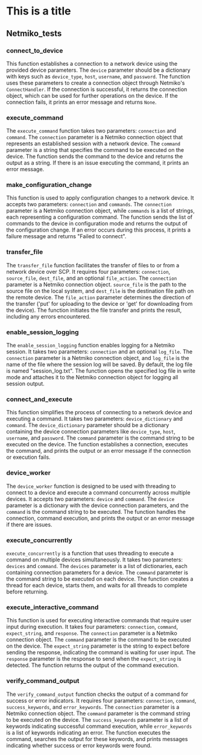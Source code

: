 # This is a title


## Netmiko_tests

### connect_to_device
This function establishes a connection to a network device using the provided device parameters. The `device` 
parameter should be a dictionary with keys such as `device_type`, `host`, `username`, and `password`. The 
function uses these parameters to create a connection object through Netmiko's `ConnectHandler`. If the connection 
is successful, it returns the connection object, which can be used for further operations on the device. If the 
connection fails, it prints an error message and returns `None`.

### execute_command
The `execute_command` function takes two parameters: `connection` and `command`. The `connection` parameter is a 
Netmiko connection object that represents an established session with a network device. The `command` parameter 
is a string that specifies the command to be executed on the device. The function sends the command to the device 
and returns the output as a string. If there is an issue executing the command, it prints an error message.

### make_configuration_change
This function is used to apply configuration changes to a network device. It accepts two parameters: 
`connection` and `commands`. The `connection` parameter is a Netmiko connection object, while `commands` is a 
list of strings, each representing a configuration command. The function sends the list of commands to the 
device in configuration mode and returns the output of the configuration change. If an error occurs during 
this process, it prints a failure message and returns "Failed to connect".

### transfer_file
The `transfer_file` function facilitates the transfer of files to or from a network device over SCP. It 
requires four parameters: `connection`, `source_file`, `dest_file`, and an optional `file_action`. The 
`connection` parameter is a Netmiko connection object. `source_file` is the path to the source file on 
the local system, and `dest_file` is the destination file path on the remote device. The `file_action` 
parameter determines the direction of the transfer ('put' for uploading to the device or 'get' for downloading 
from the device). The function initiates the file transfer and prints the result, including any errors encountered.

### enable_session_logging
The `enable_session_logging` function enables logging for a Netmiko session. It takes two parameters: 
`connection` and an optional `log_file`. The `connection` parameter is a Netmiko connection object, 
and `log_file` is the name of the file where the session log will be saved. By default, the log file is 
named "session_log.txt". The function opens the specified log file in write mode and attaches it to the 
Netmiko connection object for logging all session output.



### connect_and_execute
This function simplifies the process of connecting to a network device and executing a command. It takes two 
parameters: `device_dictionary` and `command`. The `device_dictionary` parameter should be a dictionary 
containing the device connection parameters like `device_type`, `host`, `username`, and `password`. The `command` 
parameter is the command string to be executed on the device. The function establishes a connection, executes the 
command, and prints the output or an error message if the connection or execution fails.

### device_worker
The `device_worker` function is designed to be used with threading to connect to a device and execute a command 
concurrently across multiple devices. It accepts two parameters: `device` and `command`. The `device` parameter 
is a dictionary with the device connection parameters, and the `command` is the command string to be executed. The 
function handles the connection, command execution, and prints the output or an error message if there are issues.

### execute_concurrently
`execute_concurrently` is a function that uses threading to execute a command on multiple devices simultaneously. 
It takes two parameters: `devices` and `command`. The `devices` parameter is a list of dictionaries, each containing 
connection parameters for a device. The `command` parameter is the command string to be executed on each device. The 
function creates a thread for each device, starts them, and waits for all threads to complete before returning.

### execute_interactive_command
This function is used for executing interactive commands that require user input during execution. It takes 
four parameters: `connection`, `command`, `expect_string`, and `response`. The `connection` parameter is a 
Netmiko connection object. The `command` parameter is the command to be executed on the device. The `expect_string` 
parameter is the string to expect before sending the response, indicating the command is waiting for user input. 
The `response` parameter is the response to send when the `expect_string` is detected. The function returns the 
output of the command execution.

### verify_command_output
The `verify_command_output` function checks the output of a command for success or error indicators. It requires 
four parameters: `connection`, `command`, `success_keywords`, and `error_keywords`. The `connection` parameter is a 
Netmiko connection object. The `command` parameter is the command string to be executed on the device. The 
`success_keywords` parameter is a list of keywords indicating successful command execution, while `error_keywords` 
is a list of keywords indicating an error. The function executes the command, searches the output for these keywords, 
and prints messages indicating whether success or error keywords were found.
